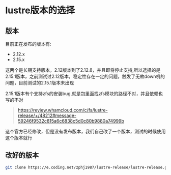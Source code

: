 # lustre版本的选择

## 版本

目前正在发布的版本有:
- 2.12.x
- 2.15.x

这两个是长期支持版本，2.12版本到了2.12.8，并且即将停止支持,所以选择的是2.15.1版本，之前测试过2.12版本，稳定性存在一定的问题，触发了无故down机的问题，目前测试的2.15.1版本未出现

2.15.1版本有个支持zfs的安装bug,就是包里面找zfs模块的路径不对，并且依赖也写的不对
>https://review.whamcloud.com/c/fs/lustre-release/+/48212#message-59246f9532c815a6c6838c5d0c80b9880a74999b

这个官方已经修改，但是没有发布版本，我们自己改了一个版本，测试的时候使用这个版本就行

## 改好的版本
```bash
git clone https://e.coding.net/zphj1987/lustre-release/lustre-release.git
```
